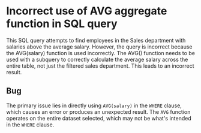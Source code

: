 # Incorrect use of AVG aggregate function in SQL query
This SQL query attempts to find employees in the Sales department with salaries above the average salary. However, the query is incorrect because the AVG(salary) function is used incorrectly.  The AVG() function needs to be used with a subquery to correctly calculate the average salary across the entire table, not just the filtered sales department.  This leads to an incorrect result.

## Bug
The primary issue lies in directly using `AVG(salary)` in the `WHERE` clause, which causes an error or produces an unexpected result.  The `AVG` function operates on the entire dataset selected, which may not be what's intended in the `WHERE` clause.